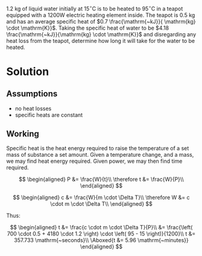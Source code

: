 $1.2\mathrm{~kg}$ of liquid water initially at $15^{\circ} \mathrm{C}$ is to be heated to $95^{\circ} \mathrm{C}$ in a teapot equipped with a $1200\mathrm{W}$ electric heating element inside. The teapot is $0.5 \mathrm{~kg}$ and has an average specific heat of $0.7 \frac{\mathrm{~kJ}}{ \mathrm{kg} \cdot \mathrm{K}}$. Taking the specific heat of water to be $4.18 \frac{\mathrm{~kJ}}{\mathrm{kg} \cdot \mathrm{K}}$ and disregarding any heat loss from the teapot, determine how long it will take for the water to be heated.

# Solution

## Assumptions

* no heat losses
* specific heats are constant

## Working

Specific heat is the heat energy required to raise the temperature of a set mass of substance a set amount.
Given a temperature change, and a mass, we may find heat energy required.
Given power, we may then find time required.

$$
\begin{aligned}
P &= \frac{W}{t}\\
\therefore t &= \frac{W}{P}\\
\end{aligned}
$$

$$
\begin{aligned}
c &= \frac{W}{m \cdot \Delta T}\\
\therefore W &= c \cdot m \cdot \Delta T\\
\end{aligned}
$$

Thus:

$$
\begin{aligned}
t &= \frac{c \cdot m \cdot \Delta T}{P}\\
&= \frac{\left( 700 \cdot 0.5 + 4180 \cdot 1.2 \right) \cdot \left( 95 - 15 \right)}{1200}\\
t &= 357.733 \mathrm{~seconds}\\
\Aboxed{t &= 5.96 \mathrm{~minutes}}
\end{aligned}
$$